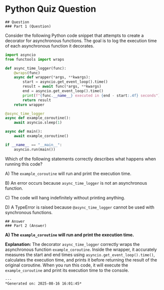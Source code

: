 # Python Quiz Question
    
    ## Question
    ### Part 1 (Question)
Consider the following Python code snippet that attempts to create a decorator for asynchronous functions. The goal is to log the execution time of each asynchronous function it decorates.

```python
import asyncio
from functools import wraps

def async_time_logger(func):
    @wraps(func)
    async def wrapper(*args, **kwargs):
        start = asyncio.get_event_loop().time()
        result = await func(*args, **kwargs)
        end = asyncio.get_event_loop().time()
        print(f"{func.__name__} executed in {end - start:.4f} seconds")
        return result
    return wrapper

@async_time_logger
async def example_coroutine():
    await asyncio.sleep(1)

async def main():
    await example_coroutine()

if __name__ == "__main__":
    asyncio.run(main())
```

Which of the following statements correctly describes what happens when running this code?

A) The `example_coroutine` will run and print the execution time.

B) An error occurs because `async_time_logger` is not an asynchronous function.

C) The code will hang indefinitely without printing anything.

D) A TypeError is raised because `@async_time_logger` cannot be used with synchronous functions.
    
    ## Answer
    ### Part 2 (Answer)
**A) The `example_coroutine` will run and print the execution time.**

**Explanation:** The decorator `async_time_logger` correctly wraps the asynchronous function `example_coroutine`. Inside the wrapper, it accurately measures the start and end times using `asyncio.get_event_loop().time()`, calculates the execution time, and prints it before returning the result of the original coroutine. When you run this code, it will execute the `example_coroutine` and print its execution time to the console.
    
    ---
    *Generated on: 2025-08-16 16:01:45*
    